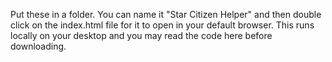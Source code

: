 Put these in a folder. You can name it "Star Citizen Helper" and then double click on the index.html file for it to open in your default browser. This runs locally on your desktop and you may read the code here before downloading. 
